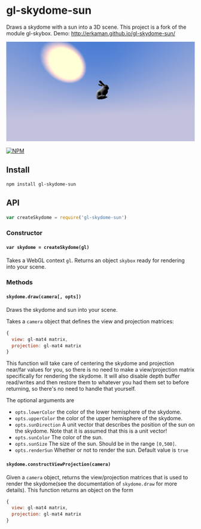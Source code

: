 # gl-skydome-sun

Draws a skydome with a sun into a 3D scene. This project is a fork of the
module gl-skybox. Demo:
http://erkaman.github.io/gl-skydome-sun/

![text](images/bunny_sun.jpg)

[![NPM](https://nodei.co/npm/gl-skydome-sun.png)](https://www.npmjs.com/package/gl-skydome-sun)

## Install

```sh
npm install gl-skydome-sun
```

## API

```js
var createSkydome = require('gl-skydome-sun')
```

### Constructor

#### `var skydome = createSkydome(gl)`

Takes a WebGL context `gl`. Returns an object `skybox` ready for rendering into your
scene.

### Methods

#### `skydome.draw(camera[, opts])`

Draws the skydome and sun into your scene.

Takes a `camera` object that defines the view and projection matrices:

```js
{
  view: gl-mat4 matrix,
  projection: gl-mat4 matrix
}
```

This function will take care of centering the skydome and projection near/far
values for you, so there is no need to make a view/projection matrix specifically
for rendering the skydome. It will also disable depth buffer read/writes and
then restore them to whatever you had them set to before returning, so there's
no need to handle that yourself.

The optional arguments are

* `opts.lowerColor` the color of the lower hemisphere of the skydome.
* `opts.upperColor` the color of the upper hemisphere of the skydome.
* `opts.sunDirection` A unit vector that describes the position of the sun on the
skydome. Note that it is assumed that this is a unit vector!
* `opts.sunColor` The color of the sun.
* `opts.sunSize` The size of the sun. Should be in the range `[0,500]`.
* `opts.renderSun` Whether or not to render the sun. Default value is `true`



#### `skydome.constructViewProjection(camera)`

Given a `camera` object, returns the view/projection matrices that is used
to render the skydome(see the documentation of `skydome.draw` for more details).
This function returns an object on the form


```js
{
  view: gl-mat4 matrix,
  projection: gl-mat4 matrix
}
```